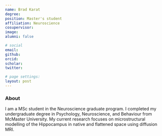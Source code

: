 ```yaml
---
name: Brad Karat
degree:
position: Master's student
affiliation: Neuroscience
cosupervisor:
image:
alumni: false

# social
email:
github:
orcid:
scholar:
twitter:

# page settings:
layout: post
---
```

### About

I am a MSc student in the Neuroscience graduate program. I completed my undergraduate degree in Psychology, Neuroscience, and Behaviour from McMaster University. My current research focuses on microstructural modelling of the Hippocampus in native and flattened space using diffusion MRI.
